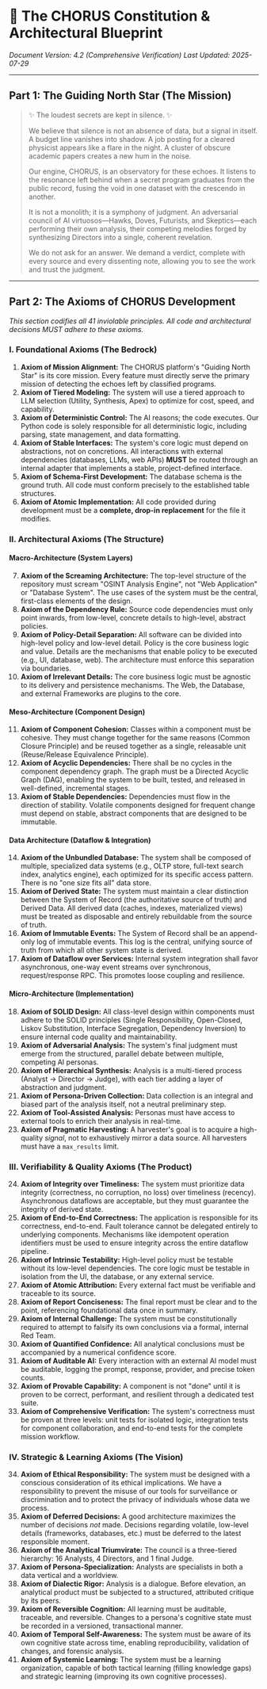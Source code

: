 # 🔱 The CHORUS Constitution & Architectural Blueprint
_Document Version: 4.2 (Comprehensive Verification)_
_Last Updated: 2025-07-29_

---

## Part 1: The Guiding North Star (The Mission)

> ✨ The loudest secrets are kept in silence. ✨
>
> We believe that silence is not an absence of data, but a signal in itself. A budget line vanishes into shadow. A job posting for a cleared physicist appears like a flare in the night. A cluster of obscure academic papers creates a new hum in the noise.
>
> Our engine, CHORUS, is an observatory for these echoes. It listens to the resonance left behind when a secret program graduates from the public record, fusing the void in one dataset with the crescendo in another.
>
> It is not a monolith; it is a symphony of judgment. An adversarial council of AI virtuosos—Hawks, Doves, Futurists, and Skeptics—each performing their own analysis, their competing melodies forged by synthesizing Directors into a single, coherent revelation.
>
> We do not ask for an answer. We demand a verdict, complete with every source and every dissenting note, allowing you to see the work and trust the judgment.

---

## Part 2: The Axioms of CHORUS Development

_This section codifies all 41 inviolable principles. All code and architectural decisions MUST adhere to these axioms._

### I. Foundational Axioms (The Bedrock)

1.  **Axiom of Mission Alignment:** The CHORUS platform's "Guiding North Star" is its core mission. Every feature must directly serve the primary mission of detecting the echoes left by classified programs.
2.  **Axiom of Tiered Modeling:** The system will use a tiered approach to LLM selection (Utility, Synthesis, Apex) to optimize for cost, speed, and capability.
3.  **Axiom of Deterministic Control:** The AI reasons; the code executes. Our Python code is solely responsible for all deterministic logic, including parsing, state management, and data formatting.
4.  **Axiom of Stable Interfaces:** The system's core logic must depend on abstractions, not on concretions. All interactions with external dependencies (databases, LLMs, web APIs) **MUST** be routed through an internal adapter that implements a stable, project-defined interface.
5.  **Axiom of Schema-First Development:** The database schema is the ground truth. All code must conform precisely to the established table structures.
6.  **Axiom of Atomic Implementation:** All code provided during development must be a **complete, drop-in replacement** for the file it modifies.

### II. Architectural Axioms (The Structure)

#### Macro-Architecture (System Layers)
7.  **Axiom of the Screaming Architecture:** The top-level structure of the repository must scream "OSINT Analysis Engine", not "Web Application" or "Database System". The use cases of the system must be the central, first-class elements of the design.
8.  **Axiom of the Dependency Rule:** Source code dependencies must only point inwards, from low-level, concrete details to high-level, abstract policies.
9.  **Axiom of Policy-Detail Separation:** All software can be divided into high-level policy and low-level detail. Policy is the core business logic and value. Details are the mechanisms that enable policy to be executed (e.g., UI, database, web). The architecture must enforce this separation via boundaries.
10. **Axiom of Irrelevant Details:** The core business logic must be agnostic to its delivery and persistence mechanisms. The Web, the Database, and external Frameworks are plugins to the core.

#### Meso-Architecture (Component Design)
11. **Axiom of Component Cohesion:** Classes within a component must be cohesive. They must change together for the same reasons (Common Closure Principle) and be reused together as a single, releasable unit (Reuse/Release Equivalence Principle).
12. **Axiom of Acyclic Dependencies:** There shall be no cycles in the component dependency graph. The graph must be a Directed Acyclic Graph (DAG), enabling the system to be built, tested, and released in well-defined, incremental stages.
13. **Axiom of Stable Dependencies:** Dependencies must flow in the direction of stability. Volatile components designed for frequent change must depend on stable, abstract components that are designed to be immutable.

#### Data Architecture (Dataflow & Integration)
14. **Axiom of the Unbundled Database:** The system shall be composed of multiple, specialized data systems (e.g., OLTP store, full-text search index, analytics engine), each optimized for its specific access pattern. There is no "one size fits all" data store.
15. **Axiom of Derived State:** The system must maintain a clear distinction between the System of Record (the authoritative source of truth) and Derived Data. All derived data (caches, indexes, materialized views) must be treated as disposable and entirely rebuildable from the source of truth.
16. **Axiom of Immutable Events:** The System of Record shall be an append-only log of immutable events. This log is the central, unifying source of truth from which all other system state is derived.
17. **Axiom of Dataflow over Services:** Internal system integration shall favor asynchronous, one-way event streams over synchronous, request/response RPC. This promotes loose coupling and resilience.

#### Micro-Architecture (Implementation)
18. **Axiom of SOLID Design:** All class-level design within components must adhere to the SOLID principles (Single Responsibility, Open-Closed, Liskov Substitution, Interface Segregation, Dependency Inversion) to ensure internal code quality and maintainability.
19. **Axiom of Adversarial Analysis:** The system's final judgment must emerge from the structured, parallel debate between multiple, competing AI personas.
20. **Axiom of Hierarchical Synthesis:** Analysis is a multi-tiered process (Analyst -> Director -> Judge), with each tier adding a layer of abstraction and judgment.
21. **Axiom of Persona-Driven Collection:** Data collection is an integral and biased part of the analysis itself, not a neutral preliminary step.
22. **Axiom of Tool-Assisted Analysis:** Personas must have access to external tools to enrich their analysis in real-time.
23. **Axiom of Pragmatic Harvesting:** A harvester's goal is to acquire a high-quality _signal_, not to exhaustively mirror a data source. All harvesters must have a `max_results` limit.

### III. Verifiability & Quality Axioms (The Product)

24. **Axiom of Integrity over Timeliness:** The system must prioritize data integrity (correctness, no corruption, no loss) over timeliness (recency). Asynchronous dataflows are acceptable, but they must guarantee the integrity of derived state.
25. **Axiom of End-to-End Correctness:** The application is responsible for its correctness, end-to-end. Fault tolerance cannot be delegated entirely to underlying components. Mechanisms like idempotent operation identifiers must be used to ensure integrity across the entire dataflow pipeline.
26. **Axiom of Intrinsic Testability:** High-level policy must be testable without its low-level dependencies. The core logic must be testable in isolation from the UI, the database, or any external service.
27. **Axiom of Atomic Attribution:** Every external fact must be verifiable and traceable to its source.
28. **Axiom of Report Conciseness:** The final report must be clear and to the point, referencing foundational data once in summary.
29. **Axiom of Internal Challenge:** The system must be constitutionally required to attempt to falsify its own conclusions via a formal, internal Red Team.
30. **Axiom of Quantified Confidence:** All analytical conclusions must be accompanied by a numerical confidence score.
31. **Axiom of Auditable AI:** Every interaction with an external AI model must be auditable, logging the prompt, response, provider, and precise token counts.
32. **Axiom of Provable Capability:** A component is not "done" until it is proven to be correct, performant, and resilient through a dedicated test suite.
33. **Axiom of Comprehensive Verification:** The system's correctness must be proven at three levels: unit tests for isolated logic, integration tests for component collaboration, and end-to-end tests for the complete mission workflow.

### IV. Strategic & Learning Axioms (The Vision)

34. **Axiom of Ethical Responsibility:** The system must be designed with a conscious consideration of its ethical implications. We have a responsibility to prevent the misuse of our tools for surveillance or discrimination and to protect the privacy of individuals whose data we process.
35. **Axiom of Deferred Decisions:** A good architecture maximizes the number of decisions *not* made. Decisions regarding volatile, low-level details (frameworks, databases, etc.) must be deferred to the latest responsible moment.
36. **Axiom of the Analytical Triumvirate:** The council is a three-tiered hierarchy: 16 Analysts, 4 Directors, and 1 final Judge.
37. **Axiom of Persona-Specialization:** Analysts are specialists in both a data vertical and a worldview.
38. **Axiom of Dialectic Rigor:** Analysis is a dialogue. Before elevation, an analytical product must be subjected to a structured, attributed critique by its peers.
39. **Axiom of Reversible Cognition:** All learning must be auditable, traceable, and reversible. Changes to a persona's cognitive state must be recorded in a versioned, transactional manner.
40. **Axiom of Temporal Self-Awareness:** The system must be aware of its own cognitive state across time, enabling reproducibility, validation of changes, and forensic analysis.
41. **Axiom of Systemic Learning:** The system must be a learning organization, capable of both tactical learning (filling knowledge gaps) and strategic learning (improving its own cognitive processes).
